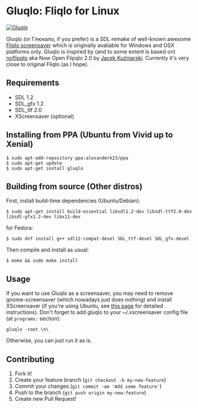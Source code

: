 # Gluqlo: Fliqlo for Linux

[![Gluqlo](http://alexanderk23.github.io/gluqlo/images/gluqlo.png)](https://www.youtube.com/watch?v=XhT7PBwpMIo)

Gluqlo (or Глюкало, if you prefer) is a SDL remake of well-known awesome [Fliqlo screensaver](http://9031.com/goodies/#fliqlo) which is originally avaliable for Windows and OSX platforms only.
Gluqlo is inspired by (and to some extent is based on) [noflipqlo](https://github.com/bhm/noflipqlo) aka Now Open Flipqlo 2.0 by [Jacek Kuźniarski](https://github.com/bhm).
Currently it's very close to original Fliqlo (as I hope).

## Requirements

- SDL 1.2
- SDL_gfx 1.2
- SDL_ttf 2.0
- XScreensaver (optional)

## Installing from PPA (Ubuntu from Vivid up to Xenial)

    $ sudo apt-add-repository ppa:alexanderk23/ppa
    $ sudo apt-get update
    $ sudo apt-get install gluqlo

## Building from source (Other distros)

First, install build-time dependencies (Ubuntu/Debian):

    $ sudo apt-get install build-essential libsdl1.2-dev libsdl-ttf2.0-dev libsdl-gfx1.2-dev libx11-dev
    
for Fedora:

    $ sudo dnf install g++ sdl12-compat-devel SDL_ttf-devel SDL_gfx-devel


Then compile and install as usual:

    $ make && sudo make install

## Usage

If you want to use Gluqlo as a screensaver, you may need to remove gnome-screensaver (which nowadays just does nothing)
and install XScreensaver (if you're using Ubuntu, see [this page](http://www.howtogeek.com/114027/how-to-add-screensavers-to-ubuntu-12.04/) for detailed instructions).
Don't forget to add gluqlo to your ~/.xscreensaver config file (at `programs:` section):

    gluqlo -root \n\

Otherwise, you can just run it as is.

## Contributing

1. Fork it!
2. Create your feature branch (`git checkout -b my-new-feature`)
3. Commit your changes (`git commit -am 'Add some feature'`)
4. Push to the branch (`git push origin my-new-feature`)
5. Create new Pull Request!
